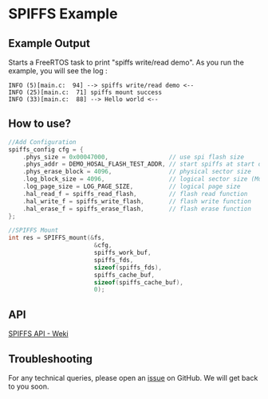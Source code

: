 # SPIFFS Example

## Example Output

Starts a FreeRTOS task to print "spiffs write/read demo". As you run the example, you will see the log :

```
INFO (5)[main.c:  94] --> spiffs write/read demo <--
INFO (25)[main.c:  71] spiffs mount success
INFO (33)[main.c:  88] --> Hello world <--

```

## How to use?

```cpp
//Add Configuration
spiffs_config cfg = {
    .phys_size = 0x00047000,                 // use spi flash size
    .phys_addr = DEMO_HOSAL_FLASH_TEST_ADDR, // start spiffs at start of flash
    .phys_erase_block = 4096,                // physical sector size
    .log_block_size = 4096,                  // logical sector size (Must be an integer multiple of physical sectors)
    .log_page_size = LOG_PAGE_SIZE,          // logical page size
    .hal_read_f = spiffs_read_flash,         // flash read function
    .hal_write_f = spiffs_write_flash,       // flash write function
    .hal_erase_f = spiffs_erase_flash,       // flash erase function
};
```

```cpp
//SPIFFS Mount
int res = SPIFFS_mount(&fs,
                        &cfg,
                        spiffs_work_buf,
                        spiffs_fds,
                        sizeof(spiffs_fds),
                        spiffs_cache_buf,
                        sizeof(spiffs_cache_buf),
                        0);
```

## API

[SPIFFS API - Weki](https://github.com/pellepl/spiffs/wiki/Using-spiffs)

## Troubleshooting

For any technical queries, please open an [issue](https://github.com/Ai-Thinker-Open/Ai-Thinker-WB2/issues) on GitHub. We will get back to you soon.
